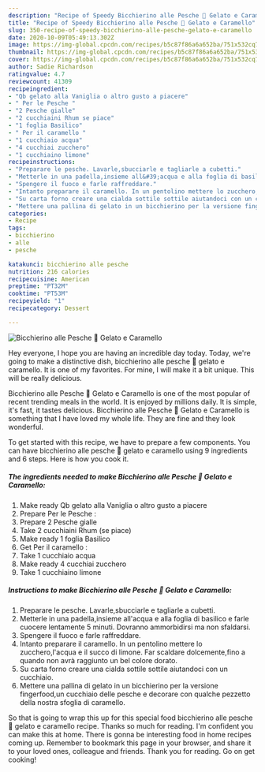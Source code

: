 ```yaml
---
description: "Recipe of Speedy Bicchierino alle Pesche 🍑 Gelato e Caramello"
title: "Recipe of Speedy Bicchierino alle Pesche 🍑 Gelato e Caramello"
slug: 350-recipe-of-speedy-bicchierino-alle-pesche-gelato-e-caramello
date: 2020-10-09T05:49:13.302Z
image: https://img-global.cpcdn.com/recipes/b5c87f86a6a652ba/751x532cq70/bicchierino-alle-pesche-🍑-gelato-e-caramello-recipe-main-photo.jpg
thumbnail: https://img-global.cpcdn.com/recipes/b5c87f86a6a652ba/751x532cq70/bicchierino-alle-pesche-🍑-gelato-e-caramello-recipe-main-photo.jpg
cover: https://img-global.cpcdn.com/recipes/b5c87f86a6a652ba/751x532cq70/bicchierino-alle-pesche-🍑-gelato-e-caramello-recipe-main-photo.jpg
author: Sadie Richardson
ratingvalue: 4.7
reviewcount: 41309
recipeingredient:
- "Qb gelato alla Vaniglia o altro gusto a piacere"
- " Per le Pesche "
- "2 Pesche gialle"
- "2 cucchiaini Rhum se piace"
- "1 foglia Basilico"
- " Per il caramello "
- "1 cucchiaio acqua"
- "4 cucchiai zucchero"
- "1 cucchiaino limone"
recipeinstructions:
- "Preparare le pesche. Lavarle,sbucciarle e tagliarle a cubetti."
- "Metterle in una padella,insieme all&#39;acqua e alla foglia di basilico e farle cuocere lentamente 5 minuti. Dovranno ammorbidirsi ma non sfaldarsi."
- "Spengere il fuoco e farle raffreddare."
- "Intanto preparare il caramello. In un pentolino mettere lo zucchero,l&#39;acqua e il succo di limone. Far scaldare dolcemente,fino a quando non avrà raggiunto un bel colore dorato."
- "Su carta forno creare una cialda sottile sottile aiutandoci con un cucchiaio."
- "Mettere una pallina di gelato in un bicchierino per la versione fingerfood,un cucchiaio delle pesche e decorare con qualche pezzetto della nostra sfoglia di caramello."
categories:
- Recipe
tags:
- bicchierino
- alle
- pesche

katakunci: bicchierino alle pesche 
nutrition: 216 calories
recipecuisine: American
preptime: "PT32M"
cooktime: "PT53M"
recipeyield: "1"
recipecategory: Dessert

---
```



![Bicchierino alle Pesche 🍑 Gelato e Caramello](https://img-global.cpcdn.com/recipes/b5c87f86a6a652ba/751x532cq70/bicchierino-alle-pesche-🍑-gelato-e-caramello-recipe-main-photo.jpg)

Hey everyone, I hope you are having an incredible day today. Today, we're going to make a distinctive dish, bicchierino alle pesche 🍑 gelato e caramello. It is one of my favorites. For mine, I will make it a bit unique. This will be really delicious.

Bicchierino alle Pesche 🍑 Gelato e Caramello is one of the most popular of recent trending meals in the world. It is enjoyed by millions daily. It is simple, it's fast, it tastes delicious. Bicchierino alle Pesche 🍑 Gelato e Caramello is something that I have loved my whole life. They are fine and they look wonderful.




To get started with this recipe, we have to prepare a few components. You can have bicchierino alle pesche 🍑 gelato e caramello using 9 ingredients and 6 steps. Here is how you cook it.

<!--inarticleads1-->

##### The ingredients needed to make Bicchierino alle Pesche 🍑 Gelato e Caramello:

1. Make ready Qb gelato alla Vaniglia o altro gusto a piacere
1. Prepare  Per le Pesche :
1. Prepare 2 Pesche gialle
1. Take 2 cucchiaini Rhum (se piace)
1. Make ready 1 foglia Basilico
1. Get  Per il caramello :
1. Take 1 cucchiaio acqua
1. Make ready 4 cucchiai zucchero
1. Take 1 cucchiaino limone




<!--inarticleads2-->

##### Instructions to make Bicchierino alle Pesche 🍑 Gelato e Caramello:

1. Preparare le pesche. Lavarle,sbucciarle e tagliarle a cubetti.
1. Metterle in una padella,insieme all&#39;acqua e alla foglia di basilico e farle cuocere lentamente 5 minuti. Dovranno ammorbidirsi ma non sfaldarsi.
1. Spengere il fuoco e farle raffreddare.
1. Intanto preparare il caramello. In un pentolino mettere lo zucchero,l&#39;acqua e il succo di limone. Far scaldare dolcemente,fino a quando non avrà raggiunto un bel colore dorato.
1. Su carta forno creare una cialda sottile sottile aiutandoci con un cucchiaio.
1. Mettere una pallina di gelato in un bicchierino per la versione fingerfood,un cucchiaio delle pesche e decorare con qualche pezzetto della nostra sfoglia di caramello.




So that is going to wrap this up for this special food bicchierino alle pesche 🍑 gelato e caramello recipe. Thanks so much for reading. I'm confident you can make this at home. There is gonna be interesting food in home recipes coming up. Remember to bookmark this page in your browser, and share it to your loved ones, colleague and friends. Thank you for reading. Go on get cooking!
